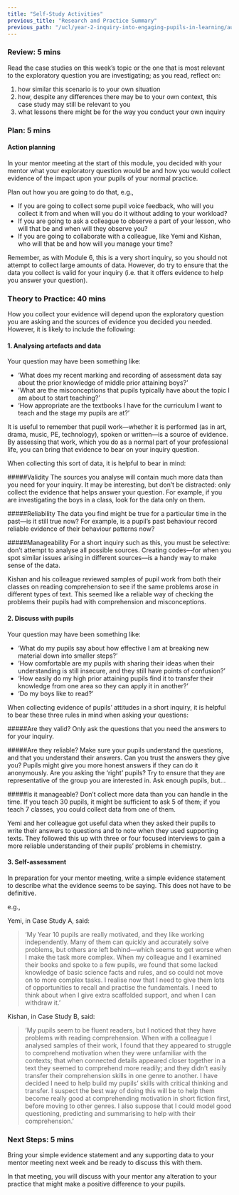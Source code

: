 ```yaml
---
title: "Self-Study Activities"
previous_title: "Research and Practice Summary"
previous_path: "/ucl/year-2-inquiry-into-engaging-pupils-in-learning/autumn-week-3-ect-research-and-practice-summary"
---
```


### Review: 5 mins

Read the case studies on this week’s topic or the one that is most relevant to the exploratory question you are investigating; as you read, reflect on:

1. how similar this scenario is to your own situation
2. how, despite any differences there may be to your own context, this case study may still be relevant to you
3. what lessons there might be for the way you conduct your own inquiry

### Plan: 5 mins

#### Action planning

In your mentor meeting at the start of this module, you decided with your mentor what your exploratory question would be and how you would collect evidence of the impact upon your pupils of your normal practice.

Plan out how you are going to do that, e.g.,

- If you are going to collect some pupil voice feedback, who will you collect it from and when will you do it without adding to your workload?
- If you are going to ask a colleague to observe a part of your lesson, who will that be and when will they observe you?
- If you are going to collaborate with a colleague, like Yemi and Kishan, who will that be and how will you manage your time?

Remember, as with Module 6, this is a very short inquiry, so you should not attempt to collect large amounts of data. However, do try to ensure that the data you collect is valid for your inquiry (i.e. that it offers evidence to help you answer your question).

### Theory to Practice: 40 mins

How you collect your evidence will depend upon the exploratory question you are asking and the sources of evidence you decided you needed. However, it is likely to include the following:

#### 1. Analysing artefacts and data

Your question may have been something like:

- ‘What does my recent marking and recording of assessment data say about the prior knowledge of middle prior attaining boys?’
- 'What are the misconceptions that pupils typically have about the topic I am about to start teaching?’
- ‘How appropriate are the textbooks I have for the curriculum I want to teach and the stage my pupils are at?’

It is useful to remember that pupil work—whether it is performed (as in art, drama, music, PE, technology), spoken or written—is a source of evidence. By assessing that work, which you do as a normal part of your professional life, you can bring that evidence to bear on your inquiry question.

When collecting this sort of data, it is helpful to bear in mind:



#####Validity
The sources you analyse will contain much more data than you need for your inquiry. It may be interesting, but don’t be distracted: only collect the evidence that helps answer your question. For example, if you are investigating the boys in a class, look for the data only on them. 





#####Reliability
The data you find might be true for a particular time in the past—is it still true now? For example, is a pupil’s past behaviour record reliable evidence of their behaviour patterns now? 





#####Manageability
For a short inquiry such as this, you must be selective: don’t attempt to analyse all possible sources. Creating codes—for when you spot similar issues arising in different sources—is a handy way to make sense of the data.                                                            


Kishan and his colleague reviewed samples of pupil work from both their classes on reading comprehension to see if the same problems arose in different types of text. This seemed like a reliable way of checking the problems their pupils had with comprehension and misconceptions.

#### 2. Discuss with pupils

Your question may have been something like:

- ‘What do my pupils say about how effective I am at breaking new material down into smaller steps?’
- ‘How comfortable are my pupils with sharing their ideas when their understanding is still insecure, and they still have points of confusion?’
- ‘How easily do my high prior attaining pupils find it to transfer their knowledge from one area so they can apply it in another?’
- ‘Do my boys like to read?’

When collecting evidence of pupils’ attitudes in a short inquiry, it is helpful to bear these three rules in mind when asking your questions:



#####Are they valid?
Only ask the questions that you need the answers to for your inquiry.                                                                                                                                                                                                                                                                              




#####Are they reliable?
Make sure your pupils understand the questions, and that you understand their answers. Can you trust the answers they give you? Pupils might give you more honest answers if they can do it anonymously. Are you asking the ‘right’ pupils? Try to ensure that they are representative of the group you are interested in. Ask enough pupils, but… 





#####Is it manageable?
Don’t collect more data than you can handle in the time. If you teach 30 pupils, it might be sufficient to ask 5 of them; if you teach 7 classes, you could collect data from one of them.                                                                                                                                                         


Yemi and her colleague got useful data when they asked their pupils to write their answers to questions and to note when they used supporting texts. They followed this up with three or four focused interviews to gain a more reliable understanding of their pupils’ problems in chemistry.

#### 3. Self-assessment

In preparation for your mentor meeting, write a simple evidence statement to describe what the evidence seems to be saying. This does not have to be definitive.

e.g.,

Yemi, in Case Study A, said:

> ‘My Year 10 pupils are really motivated, and they like working independently. Many of them can quickly and accurately solve problems, but others are left behind—which seems to get worse when I make the task more complex. When my colleague and I examined their books and spoke to a few pupils, we found that some lacked knowledge of basic science facts and rules, and so could not move on to more complex tasks. I realise now that I need to give them lots of opportunities to recall and practise the fundamentals. I need to think about when I give extra scaffolded support, and when I can withdraw it.’

Kishan, in Case Study B, said:

> ‘My pupils seem to be fluent readers, but I noticed that they have problems with reading comprehension. When with a colleague I analysed samples of their work, I found that they appeared to struggle to comprehend motivation when they were unfamiliar with the contexts; that when connected details appeared closer together in a text they seemed to comprehend more readily; and they didn’t easily transfer their comprehension skills in one genre to another. I have decided I need to help build my pupils’ skills with critical thinking and transfer. I suspect the best way of doing this will be to help them become really good at comprehending motivation in short fiction first, before moving to other genres. I also suppose that I could model good questioning, predicting and summarising to help with their comprehension.’

### Next Steps: 5 mins

Bring your simple evidence statement and any supporting data to your mentor meeting next week and be ready to discuss this with them.

In that meeting, you will discuss with your mentor any alteration to your practice that might make a positive difference to your pupils.

